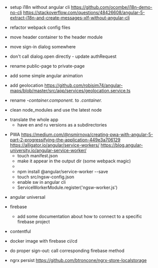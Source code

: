 + setup i18n without angular cli
https://github.com/ocombe/i18n-demo-no-cli
https://stackoverflow.com/questions/48426608/angular-5-extract-i18n-and-create-messages-xlf-without-angular-cli

- refactor webpack config files

+ move header container to the header module

+ move sign-in dialog somewhere

+ don't call dialog.open directly - update authRequest

+ rename public-page to private-page

+ add some simple angular animation

+ add geolocation https://github.com/robisim74/angular-maps/blob/master/src/app/services/geolocation.service.ts

+ rename *-container.component.* to *.container.*

+ clean node_modules and use the latest node

- translate the whole app
    - have en and ru versions as a subdirectories

+ PWA
https://medium.com/@nsmirnova/creating-pwa-with-angular-5-part-2-progressifying-the-application-449e3a706129
https://alligator.io/angular/service-workers/
https://blog.angular-university.io/angular-service-worker/
    + touch manifest.json
    + make it appear in the output dir (some webpack magic)
    +  <link rel="manifest" href="manifest.json">
    + npm install @angular/service-worker --save
    + touch src/ngsw-config.json
    + enable sw in angular cli
    + ServiceWorkerModule.register('ngsw-worker.js') 

- angular universal

+ firebase
    - add some documentation about how to connect to a specific firebase project

+ contentful

- docker image with firebase ci/cd

+ do proper sign-out: call corresponding firebase method

+ ngrx persist
https://github.com/btroncone/ngrx-store-localstorage
